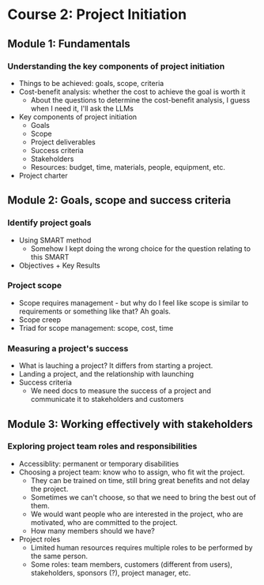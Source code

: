 # Course 2: Project Initiation

## Module 1: Fundamentals

### Understanding the key components of project initiation

- Things to be achieved: goals, scope, criteria
- Cost-benefit analysis: whether the cost to achieve the goal is worth it
  - About the questions to determine the cost-benefit analysis, I guess when I need it, I'll ask the LLMs
- Key components of project initiation
  - Goals
  - Scope
  - Project deliverables
  - Success criteria
  - Stakeholders
  - Resources: budget, time, materials, people, equipment, etc.
- Project charter

## Module 2: Goals, scope and success criteria

### Identify project goals

- Using SMART method
  - Somehow I kept doing the wrong choice for the question relating to this SMART
- Objectives + Key Results

### Project scope

- Scope requires management - but why do I feel like scope is similar to requirements or something like that? Ah goals.
- Scope creep
- Triad for scope management: scope, cost, time

### Measuring a project's success

- What is lauching a project? It differs from starting a project.
- Landing a project, and the relationship with launching
- Success criteria
  - We need docs to measure the success of a project and communicate it to stakeholders and customers

## Module 3: Working effectively with stakeholders

### Exploring project team roles and responsibilities

- Accessiblity: permanent or temporary disabilities
- Choosing a project team: know who to assign, who fit wit the project. 
  - They can be trained on time, still bring great benefits and not delay the project.
  - Sometimes we can't choose, so that we need to bring the best out of them.
  - We would want people who are interested in the project, who are motivated, who are committed to the project.
  - How many members should we have?
- Project roles
  - Limited human resources requires multiple roles to be performed by the same person.
  - Some roles: team members, customers (different from users), stakeholders, sponsors (?), project manager, etc.
  
 
